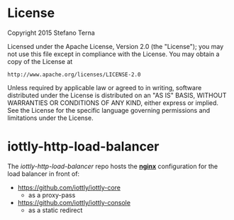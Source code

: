 # License

Copyright 2015 Stefano Terna

Licensed under the Apache License, Version 2.0 (the "License");
you may not use this file except in compliance with the License.
You may obtain a copy of the License at

    http://www.apache.org/licenses/LICENSE-2.0

Unless required by applicable law or agreed to in writing, software
distributed under the License is distributed on an "AS IS" BASIS,
WITHOUT WARRANTIES OR CONDITIONS OF ANY KIND, either express or implied.
See the License for the specific language governing permissions and
limitations under the License.

# iottly-http-load-balancer
The *iottly-http-load-balancer* repo hosts the **[nginx](http://nginx.org/en/)** configuration for the load balancer in front of:
- https://github.com/iottly/iottly-core
  - as a proxy-pass
- https://github.com/iottly/iottly-console
  - as a static redirect

